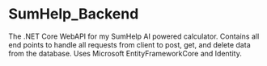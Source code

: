 # SumHelp_Backend
The .NET Core WebAPI for my SumHelp AI powered calculator.  Contains all end points to handle all requests from client to post, get, and delete data from the database.  Uses Microsoft EntityFrameworkCore and Identity.
